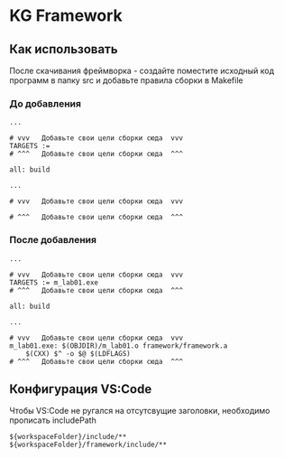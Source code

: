 # KG Framework
## Как использовать
После скачивания фреймворка - создайте поместите исходный код программ в папку src
и добавьте правила сборки в Makefile

### До добавления
```
...

# vvv	Добавьте свои цели сборки сюда	vvv
TARGETS := 
# ^^^	Добавьте свои цели сборки сюда	^^^

all: build

...

# vvv	Добавьте свои цели сборки сюда	vvv

# ^^^	Добавьте свои цели сборки сюда	^^^
```

### После добавления
```
...

# vvv	Добавьте свои цели сборки сюда	vvv
TARGETS := m_lab01.exe
# ^^^	Добавьте свои цели сборки сюда	^^^

all: build

...

# vvv	Добавьте свои цели сборки сюда	vvv
m_lab01.exe: $(OBJDIR)/m_lab01.o framework/framework.a
	$(CXX) $^ -o $@ $(LDFLAGS)
# ^^^	Добавьте свои цели сборки сюда	^^^
```

## Конфигурация VS:Code
Чтобы VS:Code не ругался на отсутсвущие заголовки, необходимо прописать includePath
```
${workspaceFolder}/include/**
${workspaceFolder}/framework/include/**
```